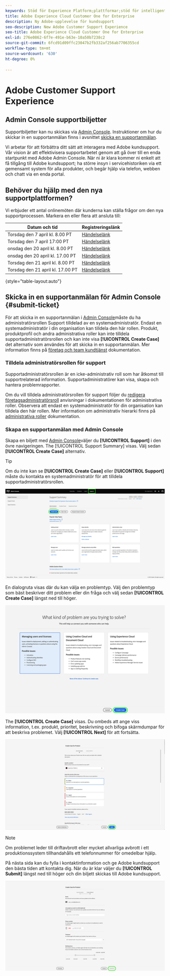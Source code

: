 ```yaml
---
keywords: Stöd för Experience Platform;plattformar;stöd för intelligenta tjänster; kundsupport, Stöd för attribueringsstöd. Stöd för rtcdp. skicka supportanmälan;kundsupport
title: Adobe Experience Cloud Customer One for Enterprise
description: Ny Adobe-upplevelse för kundsupport
seo-description: New Adobe Customer Support Experience
seo-title: Adobe Experience Cloud Customer One for Enterprise
exl-id: 276e0862-6f7e-491e-b63e-10a50b7238c2
source-git-commit: 6fcd91d09ffc23047b2fb332af256ab7706355cd
workflow-type: tm+mt
source-wordcount: '630'
ht-degree: 0%

---
```


# Adobe Customer Support Experience

## Admin Console supportbiljetter

Supportbiljetter kan nu skickas via [Admin Console](https://adminconsole.adobe.com/). Instruktioner om hur du skickar in en supportanmälan finns i avsnittet [skicka en supportanmälan](#submit-ticket).

Vi arbetar för att förbättra ditt sätt att interagera med Adobe kundsupport. Vår vision är att effektivisera supportarbetet genom att gå över till en enda startpunkt med Adobe Admin Console. När ni är klara kommer ni enkelt att få tillgång till Adobe kundsupport; ha större insyn i servicehistoriken via ett gemensamt system för alla produkter, och begär hjälp via telefon, webben och chatt via en enda portal.

## Behöver du hjälp med den nya supportplattformen?

Vi erbjuder ett antal onlinemöten där kunderna kan ställa frågor om den nya supportprocessen. Markera en eller flera att ansluta till:

| Datum och tid | Registreringslänk |
|--- |--- |
| Torsdag den 7 april kl. 8.00 PT | [Händelselänk](https://event.on24.com/wcc/r/3723732/5288A3B031AD858BF241EB0C0057CD85) |
| Torsdag den 7 april 17:00 PT | [Händelselänk](https://event.on24.com/wcc/r/3723733/286EFEA9E8D9B6BB49464862F5414B8C) |
| onsdag den 20 april kl. 8.00 PT | [Händelselänk](https://event.on24.com/wcc/r/3712143/05DAF046E4BB864E7C313B056ADE4EB2) |
| onsdag den 20 april kl. 17.00 PT | [Händelselänk](https://event.on24.com/wcc/r/3723740/A9EDA45FA61D3FFC4BF713419B677F16) |
| Torsdag den 21 april kl. 8.00 PT | [Händelselänk](https://event.on24.com/wcc/r/3723741/C7EBCD38583D4D7AFCBD56029EB17C98) |
| Torsdag den 21 april kl. 17.00 PT | [Händelselänk](https://event.on24.com/wcc/r/3723743/6F41ED2648A621F1419A56F0A52F4446) |

{style=&quot;table-layout:auto&quot;}

## Skicka in en supportanmälan för Admin Console {#submit-ticket}

För att skicka in en supportanmälan i [Admin Console](https://adminconsole.adobe.com/)måste du ha administratörsrollen Support tilldelad av en systemadministratör. Endast en systemadministratör i din organisation kan tilldela den här rollen. Produkt, produktprofil och andra administrativa roller kan inte tilldela supportadministratörsrollen och kan inte visa **[!UICONTROL Create Case]** det alternativ som användes för att skicka in en supportanmälan. Mer information finns på [företag och team kundtjänst](customer-care.md) dokumentation.

### Tilldela administratörsrollen för support

Supportadministratörsrollen är en icke-administrativ roll som har åtkomst till supportrelaterad information. Supportadministratörer kan visa, skapa och hantera problemrapporter.

Om du vill tilldela administratörsrollen för support följer du [redigera företagsadministratörsroll](admin-roles.md#add-enterprise-role) anvisningar i dokumentationen för administrativa roller. Observera att endast en systemadministratör för din organisation kan tilldela den här rollen. Mer information om administrativ hierarki finns på [administrativa roller](admin-roles.md) dokumentation.

### Skapa en supportanmälan med Admin Console

Skapa en biljett med [Admin Console](https://adminconsole.adobe.com/)väljer du **[!UICONTROL Support]** i den övre navigeringen. The [!UICONTROL Support Summary] visas. Välj sedan **[!UICONTROL Create Case]** alternativ.

>[!TIP]
>
> Om du inte kan se **[!UICONTROL Create Case]** eller **[!UICONTROL Support]** måste du kontakta en systemadministratör för att tilldela supportadministratörsrollen.

![Admin Console supportflik](./assets/Support.png)

En dialogruta visas där du kan välja en problemtyp. Välj den problemtyp som bäst beskriver ditt problem eller din fråga och välj sedan **[!UICONTROL Create Case]** längst ned till höger.

![Välj problem](./assets/select-case-type.png)

The **[!UICONTROL Create Case]** visas. Du ombeds att ange viss information, t.ex. produkt, prioritet, beskrivning och bifoga skärmdumpar för att beskriva problemet. Välj **[!UICONTROL Next]** för att fortsätta.

![skapa ärende](./assets/create_case.png)

>[!NOTE]
>
> Om problemet leder till driftavbrott eller mycket allvarliga avbrott i ett produktionssystem tillhandahålls ett telefonnummer för omedelbar hjälp.

På nästa sida kan du fylla i kontaktinformation och ge Adobe kundsupport den bästa tiden att kontakta dig. När du är klar väljer du **[!UICONTROL Submit]** längst ned till höger och din biljett skickas till Adobe kundsupport.

![Skicka biljett](./assets/submit_case.png)

<!--

## What About the Legacy Systems?

New Tickets/Cases will no longer be able to be submitted in legacy systems as of May 11th.  The [Admin Console](https://adminconsole.adobe.com/) will be used to submit new tickets/cases.

### Existing Tickets/Cases

* Between May 11th and May 20th the legacy systems will remain available to work existing tickets/cases to completion.
* Beginning May 20th the support team will migrate remaining open cases from the legacy systems to the new support experience.  You will receive an email notification regarding how to contact support to continue to work these cases.
-->
